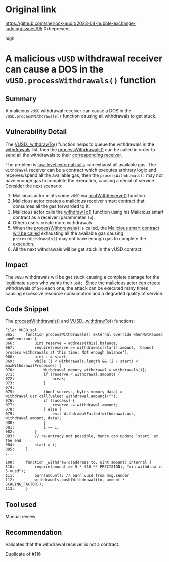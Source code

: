 # Original link
https://github.com/sherlock-audit/2023-04-hubble-exchange-judging/issues/95
0xbepresent

high

# A malicious `vUSD` withdrawal receiver can cause a DOS in the `vUSD.processWithdrawals()` function

## Summary

A malicious `vUSD` withdrawal receiver can cause a DOS in the `vUSD.processWithdrawals()` function causing all withdrawals to get stuck.

## Vulnerability Detail

The [VUSD._withdrawTo()](https://github.com/sherlock-audit/2023-04-hubble-exchange/blob/main/hubble-protocol/contracts/VUSD.sol#L109) function helps to queue the withdrawals in the [withdrawals](https://github.com/sherlock-audit/2023-04-hubble-exchange/blob/main/hubble-protocol/contracts/VUSD.sol#L112C9-L112C20) list, then the [processWithdrawals()](https://github.com/sherlock-audit/2023-04-hubble-exchange/blob/main/hubble-protocol/contracts/VUSD.sol#L65C14-L65C32) can be called in order to send all the withdrawals to their [corresponding receiver](https://github.com/sherlock-audit/2023-04-hubble-exchange/blob/main/hubble-protocol/contracts/VUSD.sol#L75).

The problem is [low-level external calls](https://github.com/sherlock-audit/2023-04-hubble-exchange/blob/main/hubble-protocol/contracts/VUSD.sol#L75) can exhaust all available gas. The `withdrawal` receiver can be a contract which executes arbitrary logic and receives/spend all the available gas, then the `processWithdrawals()` may not have enough gas to complete the execution, causing a denial of service. Consider the next scenario:

1. Malicious actor mints some `vUSD` via [mintWithReserve()](https://github.com/sherlock-audit/2023-04-hubble-exchange/blob/main/hubble-protocol/contracts/VUSD.sol#L45) function.
2. Malicious actor creates a malicious receiver smart contract that consumes all the gas forwarded to it.
3. Malicious actor calls the [withdrawTo()](https://github.com/sherlock-audit/2023-04-hubble-exchange/blob/main/hubble-protocol/contracts/VUSD.sol#L58C14-L58C24) function using his Malicious smart contract as a receiver (parammeter `to`).
4. Others users create more withdrawals
5. When the [processWithdrawals()](https://github.com/sherlock-audit/2023-04-hubble-exchange/blob/main/hubble-protocol/contracts/VUSD.sol#L65C14-L65C32) is called, the [Malicious smart contract will be called](https://github.com/sherlock-audit/2023-04-hubble-exchange/blob/main/hubble-protocol/contracts/VUSD.sol#L75) exhausting all the available gas causing `processWithdrawals()` may not have enough gas to complete the execution.
6. All the next withdrawals will be get stuck in the vUSD contract.

## Impact

The `vUSD` withdrawals will be get stuck causing a complete damage for the legitimate users who wants their `usdc`. Since the malicious actor can create withdrawals of `5e6` each one, the attack can be executed many times causing excessive resource consumption and a degraded quality of service.

## Code Snippet

The [processWithdrawals()](https://github.com/sherlock-audit/2023-04-hubble-exchange/blob/main/hubble-protocol/contracts/VUSD.sol#L65C14-L65C32) and [VUSD._withdrawTo()](https://github.com/sherlock-audit/2023-04-hubble-exchange/blob/main/hubble-protocol/contracts/VUSD.sol#L109) functions:

```solidity
File: VUSD.sol
065:     function processWithdrawals() external override whenNotPaused nonReentrant {
066:         uint reserve = address(this).balance;
067:         require(reserve >= withdrawals[start].amount, 'Cannot process withdrawals at this time: Not enough balance');
068:         uint i = start;
069:         while (i < withdrawals.length && (i - start) < maxWithdrawalProcesses) {
070:             Withdrawal memory withdrawal = withdrawals[i];
071:             if (reserve < withdrawal.amount) {
072:                 break;
073:             }
074: 
075:             (bool success, bytes memory data) = withdrawal.usr.call{value: withdrawal.amount}("");
076:             if (success) {
077:                 reserve -= withdrawal.amount;
078:             } else {
079:                 emit WithdrawalFailed(withdrawal.usr, withdrawal.amount, data);
080:             }
081:             i += 1;
082:         }
083:         // re-entracy not possible, hence can update `start` at the end
084:         start = i;
085:     }
...
...
109:     function _withdrawTo(address to, uint amount) internal {
110:         require(amount >= 5 * (10 ** PRECISION), "min withdraw is 5 vusd");
111:         burn(amount); // burn vusd from msg.sender
112:         withdrawals.push(Withdrawal(to, amount * SCALING_FACTOR));
113:     }
```

## Tool used

Manual review

## Recommendation

Validates that the withdrawal receiver is not a contract.

Duplicate of #116 
